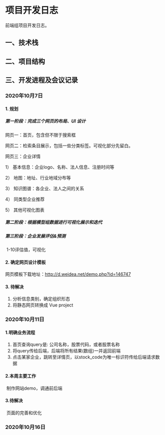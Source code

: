 # 项目开发日志

前端组项目开发日志。



## 一、技术栈



## 二、项目结构



## 三、开发进程及会议记录

### 2020年10月7日

#### 1. 规划

##### 第一阶段：完成三个网页的布局、UI 设计

网页一：首页，包含但不限于搜索框

网页二：检索条目展示，包括一些分类标签。可视化部分先留白。

网页三：企业详情

1） 基本信息：企业logo、名称、法人信息、注册时间等

2） 地图：地址、行业地域分布等

3） 知识图谱：各企业、法人之间的关系

4） 同类型企业推荐

5） 其他可视化图表

##### 第二阶段：根据模型组数据进行可视化展示和迭代

##### 第三阶段：企业发展评估&预测

​     1-10评估值，可视化



#### 2. 确定网页设计模板

网页模板下载地址：http://d.weidea.net/demo.php?id=146747



#### 3. 待解决

1. 分析信息类别，确定组织形态
2. 将静态网页转换成 Vue project



### 2020年10月11日

#### 1.明确业务流程

1. 首页查询query是: 公司名称，股票代码，或者股票名称
2. 将query传给后端，后端将所有结果(数组)一并返回前端
3. 点击某家企业，跳转至详情页，以stock_code为唯一标识符传给后端请求数据

#### 2.本周主要工作

​    制作网站demo，调通前后端

#### 3.待解决

​    页面的完善和优化



### 2020年10月16日





